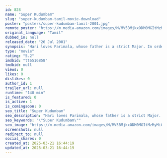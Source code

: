 ```yaml
---
id: 828
name: "Super Kudumbam"
slug: "super-kudumbam-tamil-movie-download"
poster: "posters/super-kudumbam-tamil-2001.jpg"
remote_poster: "https://m.media-amazon.com/images/M/MV5BMjkxODM0MGItMzMyMi00Yjc1LThjN2ItMDI3ZmIxYWFiZTRkXkEyXkFqcGdeQXVyNTM3MDMyMDQ@._V1_SX300.jpg"
original_language: "Tamil"
dubbed_in: null
released_date: "26 Jul 2001"
synopsis: "Hari loves Parimala, whose father is a strict Major. In order to please him, Hari plans a scheme and asks Arun and Shanthi (Roja) to act as man and wife."
type: "movie"
rating: "5.2"
imdbid: "tt6516858"
tmdbid: null
views: 0
likes: 0
dislikes: 0
author_id: 1
trailer_url: null
runtime: "140 min"
is_featured: 0
is_active: 1
is_comingsoon: 0
seo_title: "Super Kudumbam"
seo_description: "Hari loves Parimala, whose father is a strict Major. In order to please him, Hari plans a scheme and asks Arun and Shanthi (Roja) to act as man and wife."
seo_keywords: "\"Super Kudumbam\""
seo_image: "https://m.media-amazon.com/images/M/MV5BMjkxODM0MGItMzMyMi00Yjc1LThjN2ItMDI3ZmIxYWFiZTRkXkEyXkFqcGdeQXVyNTM3MDMyMDQ@._V1_SX300.jpg"
screenshots: null
redirect_to: null
social_shares: 0
created_at: 2025-03-21 16:44:19
updated_at: 2025-03-21 16:44:19
---
```


